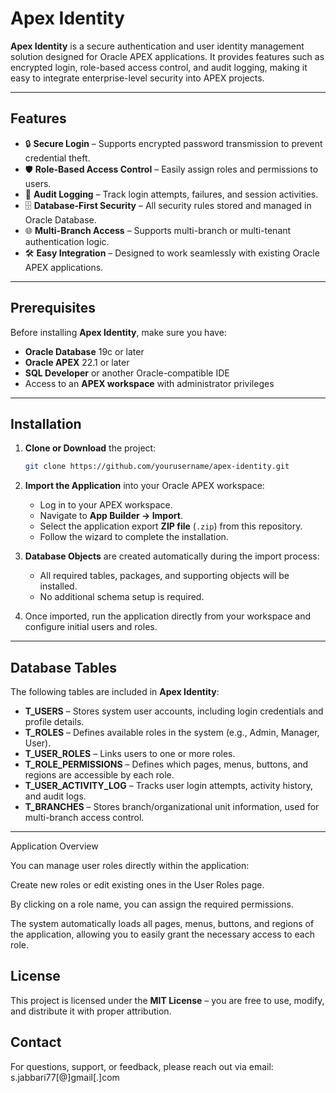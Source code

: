 
# Apex Identity

**Apex Identity** is a secure authentication and user identity management solution designed for Oracle APEX applications.
It provides features such as encrypted login, role-based access control, and audit logging, making it easy to integrate enterprise-level security into APEX projects.

---

## Features

* 🔒 **Secure Login** – Supports encrypted password transmission to prevent credential theft.
* 🛡 **Role-Based Access Control** – Easily assign roles and permissions to users.
* 📜 **Audit Logging** – Track login attempts, failures, and session activities.
* 🗄 **Database-First Security** – All security rules stored and managed in Oracle Database.
* 🌐 **Multi-Branch Access** – Supports multi-branch or multi-tenant authentication logic.
* 🛠 **Easy Integration** – Designed to work seamlessly with existing Oracle APEX applications.

---

## Prerequisites

Before installing **Apex Identity**, make sure you have:

* **Oracle Database** 19c or later
* **Oracle APEX** 22.1 or later
* **SQL Developer** or another Oracle-compatible IDE
* Access to an **APEX workspace** with administrator privileges

---

## Installation

1. **Clone or Download** the project:

   ```bash
   git clone https://github.com/yourusername/apex-identity.git
   ```

2. **Import the Application** into your Oracle APEX workspace:

   * Log in to your APEX workspace.
   * Navigate to **App Builder → Import**.
   * Select the application export **ZIP file** (`.zip`) from this repository.
   * Follow the wizard to complete the installation.

3. **Database Objects** are created automatically during the import process:

   * All required tables, packages, and supporting objects will be installed.
   * No additional schema setup is required.

4. Once imported, run the application directly from your workspace and configure initial users and roles.

---

## Database Tables

The following tables are included in **Apex Identity**:

* **T\_USERS** – Stores system user accounts, including login credentials and profile details.
* **T\_ROLES** – Defines available roles in the system (e.g., Admin, Manager, User).
* **T\_USER\_ROLES** – Links users to one or more roles.
* **T\_ROLE\_PERMISSIONS** – Defines which pages, menus, buttons, and regions are accessible by each role.
* **T\_USER\_ACTIVITY\_LOG** – Tracks user login attempts, activity history, and audit logs.
* **T\_BRANCHES** – Stores branch/organizational unit information, used for multi-branch access control.

---
Application Overview

You can manage user roles directly within the application:

Create new roles or edit existing ones in the User Roles page.

By clicking on a role name, you can assign the required permissions.

The system automatically loads all pages, menus, buttons, and regions of the application, allowing you to easily grant the necessary access to each role.

## License

This project is licensed under the **MIT License** – you are free to use, modify, and distribute it with proper attribution.

  ## Contact
For questions, support, or feedback, please reach out via email: s.jabbari77[@]gmail[.]com
